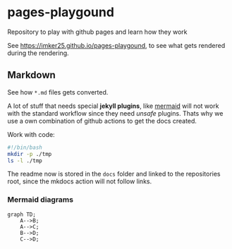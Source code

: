 # pages-playgound

Repository to play with github pages and learn how they work

See <https://imker25.github.io/pages-playgound>, to see what gets rendered during the rendering.

## Markdown

See how `*.md` files gets converted.

A lot of stuff that needs special **jekyll plugins**, like [mermaid](https://mermaid-js.github.io/mermaid/#/) will not work with the standard workflow since they need *unsafe* plugins. Thats why we use a own combination of github actions to get the docs created.

Work with code:

```bash
#!/bin/bash
mkdir -p ./tmp
ls -l ./tmp
```

The readme now is stored in the `docs` folder and linked to the repositories root, since the mkdocs action will not follow links.

### Mermaid diagrams

```mermaid
graph TD;
    A-->B;
    A-->C;
    B-->D;
    C-->D;
```
